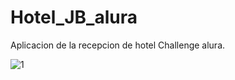 # Hotel_JB_alura
Aplicacion de la recepcion de hotel Challenge alura.

![1](https://github.com/juliobatalla/Hotel_JB_alura/assets/119636987/e522814e-2f75-4609-b1ae-f834b2079a18)
